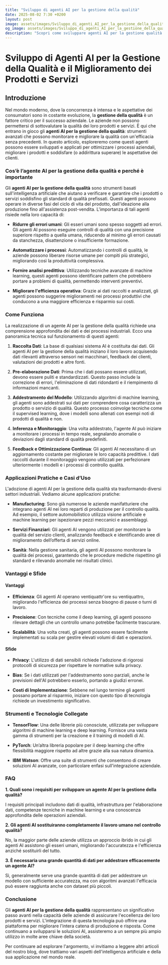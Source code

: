 ```yaml
---
title: "Sviluppo di agenti AI per la gestione della qualità"
date: 2025-08-02 7:30 +0200
layout: post
image: assets/images/Sviluppo_di_agenti_AI_per_la_gestione_della_qualit.jpg
og_image: assets/images/Sviluppo_di_agenti_AI_per_la_gestione_della_qualit.jpg
description: "Scopri come sviluppare agenti AI per la gestione qualità e automazione processi. Migliora prodotti e servizi con soluzioni avanzate e monitoraggio efficace."
---
```


# Sviluppo di Agenti AI per la Gestione della Qualità e il Miglioramento dei Prodotti e Servizi

## Introduzione

Nel mondo moderno, dove la concorrenza è intensa e le aspettative dei consumatori sono in costante evoluzione, la **gestione della qualità** è un fattore critico per il successo aziendale. Le aziende non possono permettersi di sottovalutare la qualità dei loro prodotti e servizi. È qui che entrano in gioco gli **agenti AI per la gestione della qualità**: strumenti avanzati che possono monitorare e migliorare la qualità con un'efficacia senza precedenti. In questo articolo, esploreremo come questi agenti possono essere sviluppati e applicati per ottimizzare i processi aziendali, migliorare i prodotti e soddisfare (o addirittura superare) le aspettative dei clienti.

### Cos’è l’agente AI per la gestione della qualità e perché è importante

Gli **agenti AI per la gestione della qualità** sono strumenti basati sull'intelligenza artificiale che aiutano a verificare e garantire che i prodotti o servizi soddisfino gli standard di qualità prefissati. Questi agenti possono operare in diverse fasi del ciclo di vita del prodotto, dall'ideazione alla produzione fino all'assistenza post-vendita. L'importanza di tali agenti risiede nella loro capacità di:

- **Ridurre gli errori umani**: Gli esseri umani sono spesso soggetti ad errori. Gli agenti AI possono eseguire controlli di qualità con una precisione superiore rispetto a quella umana, riducendo al minimo gli errori causati da stanchezza, disattenzione o insufficiente formazione.
  
- **Automatizzare i processi**: Automatizzando i controlli di qualità, le aziende possono liberare risorse umane per compiti più strategici, migliorando così la produttività complessiva.

- **Fornire analisi predittiva**: Utilizzando tecniche avanzate di machine learning, questi agenti possono identificare pattern che potrebbero portare a problemi di qualità, permettendo interventi preventivi.

- **Migliorare l'efficienza operativa**: Grazie ai dati raccolti e analizzati, gli agenti possono suggerire miglioramenti nei processi produttivi che conducono a una maggiore efficienza e risparmio sui costi.

### Come Funziona

La realizzazione di un agente AI per la gestione della qualità richiede una comprensione approfondita dei dati e dei processi industriali. Ecco una panoramica tecnica sul funzionamento di questi agenti:

1. **Raccolta Dati**: La base di qualsiasi sistema AI è costituita dai dati. Gli agenti AI per la gestione della qualità iniziano il loro lavoro acquisendo dati rilevanti attraverso sensori nei macchinari, feedback dei clienti, valutazioni dei prodotti e altre fonti. 

2. **Pre-elaborazione Dati**: Prima che i dati possano essere utilizzati, devono essere puliti e standardizzati. Questo passo include la correzione di errori, l'eliminazione di dati ridondanti e il riempimento di informazioni mancanti.

3. **Addestramento del Modello**: Utilizzando algoritmi di machine learning, gli agenti sono addestrati sui dati per comprendere cosa caratterizza un prodotto o servizio di qualità. Questo processo coinvolge tecniche come il supervised learning, dove i modelli sono allenati con esempi noti di prodotti di qualità e non.

4. **Inferenza e Monitoraggio**: Una volta addestrato, l'agente AI può iniziare a monitorare i processi in tempo reale, segnalando anomalie o deviazioni dagli standard di qualità predefiniti.

5. **Feedback e Ottimizzazione Continua**: Gli agenti AI necessitano di un aggiornamento costante per migliorare le loro capacità predittive. I dati raccolti durante il monitoraggio vengono utilizzati per perfezionare ulteriormente i modelli e i processi di controllo qualità.

### Applicazioni Pratiche e Casi d’Uso

L'adozione di agenti AI per la gestione della qualità sta trasformando diversi settori industriali. Vediamo alcune applicazioni pratiche:

- **Manufacturing**: Sono già numerose le aziende manifatturiere che integrano agenti AI nei loro reparti di produzione per il controllo qualità. Ad esempio, il settore automobilistico utilizza visione artificiale e machine learning per ispezionare pezzi meccanici e assemblaggi.

- **Servizi Finanziari**: Gli agenti AI vengono utilizzati per monitorare la qualità del servizio clienti, analizzando feedback e identificando aree di miglioramento dell’offerta di servizi online.

- **Sanità**: Nella gestione sanitaria, gli agenti AI possono monitorare la qualità dei processi, garantendo che le procedure mediche rispettino gli standard e rilevando anomalie nei risultati clinici.

### Vantaggi e Sfide

#### Vantaggi

- **Efficienza**: Gli agenti AI operano ventiquattr'ore su ventiquattro, migliorando l'efficienza dei processi senza bisogno di pause o turni di lavoro.

- **Precisione**: Con tecniche come il deep learning, gli agenti possono rilevare dettagli che un controllo umano potrebbe facilmente trascurare.

- **Scalabilità**: Una volta creati, gli agenti possono essere facilmente implementati su scala per gestire elevati volumi di dati e operazioni.

#### Sfide

- **Privacy**: L'utilizzo di dati sensibili richiede l'adozione di rigorosi protocolli di sicurezza per rispettare le normative sulla privacy.

- **Bias**: Se i dati utilizzati per l'addestramento sono parziali, anche le previsioni dell'AI potrebbero esserlo, portando a giudizi erronei.

- **Costi di Implementazione**: Sebbene nel lungo termine gli agenti possano portare al risparmio, iniziare con questo tipo di tecnologia richiede un investimento significativo.

### Strumenti e Tecnologie Collegate

- **TensorFlow**: Una delle librerie più conosciute, utilizzata per sviluppare algoritmi di machine learning e deep learning. Fornisce una vasta gamma di strumenti per la creazione e il training di modelli di AI.

- **PyTorch**: Un’altra libreria popolare per il deep learning che offre flessibilità maggiore rispetto ad altre grazie alla sua natura dinamica.

- **IBM Watson**: Offre una suite di strumenti che consentono di creare soluzioni AI avanzate, con particolare enfasi sull'integrazione aziendale.

### FAQ

**1. Quali sono i requisiti per sviluppare un agente AI per la gestione della qualità?**

I requisiti principali includono dati di qualità, infrastruttura per l'elaborazione dati, competenze tecniche in machine learning e una conoscenza approfondita delle operazioni aziendali.

**2. Gli agenti AI sostituiranno completamente il lavoro umano nel controllo qualità?**

No, la maggior parte delle aziende utilizza un approccio ibrido in cui gli agenti AI assistono gli esseri umani, migliorando l'accuratezza e l'efficienza anziché sostituirli del tutto.

**3. È necessaria una grande quantità di dati per addestrare efficacemente un agente AI?**

Sì, generalmente serve una grande quantità di dati per addestrare un modello con sufficiente accuratezza, ma con algoritmi avanzati l'efficacia può essere raggiunta anche con dataset più piccoli.

### Conclusione

Gli **agenti AI per la gestione della qualità** rappresentano un significativo passo avanti nella capacità delle aziende di assicurare l'eccellenza dei loro prodotti e servizi. L'integrazione di questa tecnologia può offrire una piattaforma per migliorare l'intera catena di produzione e risposta. Come continuano a svilupparsi le soluzioni AI, assisteremo a un sempre più ampio utilizzo in molte aree chiave della società. 

Per continuare ad esplorare l'argomento, vi invitiamo a leggere altri articoli del nostro blog, dove trattiamo vari aspetti dell'intelligenza artificiale e della sua applicazione nel mondo reale.